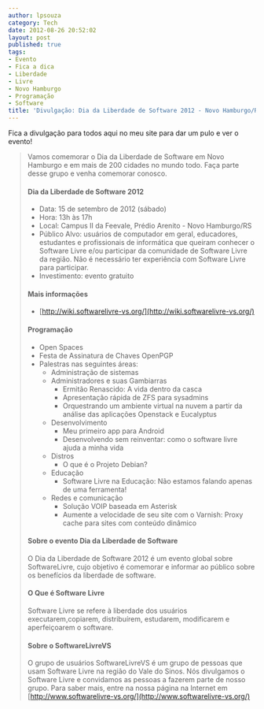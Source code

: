 ```yaml
---
author: lpsouza
category: Tech
date: 2012-08-26 20:52:02
layout: post
published: true
tags:
- Evento
- Fica a dica
- Liberdade
- Livre
- Novo Hamburgo
- Programação
- Software
title: 'Divulgação: Dia da Liberdade de Software 2012 - Novo Hamburgo/RS'
---
```


Fica a divulgação para todos aqui no meu site para dar um pulo e ver o evento!

> Vamos comemorar o Dia da Liberdade de Software em Novo Hamburgo e em mais de 200 cidades no mundo todo. Faça parte desse grupo e venha comemorar conosco.
>
>#### Dia da Liberdade de Software 2012
>
>* Data: 15 de setembro de 2012 (sábado)
>* Hora: 13h às 17h
>* Local: Campus II da Feevale, Prédio Arenito - Novo Hamburgo/RS
>* Público Alvo: usuários de computador em geral, educadores, estudantes e profissionais de informática que queiram conhecer o Software Livre e/ou participar da comunidade de Software Livre da região. Não é necessário ter experiência com Software Livre para participar.
>* Investimento: evento gratuito
>
>#### Mais informações
>
>* [http://wiki.softwarelivre-vs.org/](http://wiki.softwarelivre-vs.org/)
>
>#### Programação
>
> * Open Spaces
> * Festa de Assinatura de Chaves OpenPGP
> * Palestras nas seguintes áreas:
>   * Administração de sistemas
>   * Administradores e suas Gambiarras
>     * Ermitão Renascido: A vida dentro da casca
>     * Apresentação rápida de ZFS para sysadmins
>     * Orquestrando um ambiente virtual na nuvem a partir da análise das aplicações Openstack e Eucalyptus
>   * Desenvolvimento
>     * Meu primeiro app para Android
>     * Desenvolvendo sem reinventar: como o software livre ajuda a minha vida
>   * Distros
>     * O que é o Projeto Debian?
>   * Educação
>     * Software Livre na Educação: Não estamos falando apenas de uma ferramenta!
>   * Redes e comunicação
>     * Solução VOIP baseada em Asterisk
>     * Aumente a velocidade de seu site com o Varnish: Proxy cache para sites com conteúdo dinâmico
>
> #### Sobre o evento Dia da Liberdade de Software
>
> O Dia da Liberdade de Software 2012 é um evento global sobre SoftwareLivre, cujo objetivo é comemorar e informar ao público sobre os benefícios da liberdade de software.
>
> #### O Que é Software Livre
>
> Software Livre se refere à liberdade dos usuários executarem,copiarem, distribuírem, estudarem, modificarem e aperfeiçoarem o software.
>
> #### Sobre o SoftwareLivreVS
>
> O grupo de usuários SoftwareLivreVS é um grupo de pessoas que usam Software Livre na região do Vale do Sinos. Nós divulgamos o Software Livre e convidamos as pessoas a fazerem parte de nosso grupo. Para saber mais, entre na nossa página na Internet em [http://www.softwarelivre-vs.org/](http://www.softwarelivre-vs.org/)